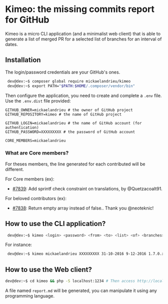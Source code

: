 # Kimeo: the missing commits report for GitHub

Kimeo is a micro CLI application (and a minimalist web client) that is able to generate a list of merged PR
for a selected list of branches for an interval of dates.
 
 
## Installation
 
The login/password credentials are your GitHub's ones.
 
```bash
 dev@dev:~$ composer global require mickaelandrieu/kimeo
 dev@dev:~$ export PATH="$PATH:$HOME/.composer/vendor/bin"
```

Then configure the application, you need to create and complete a `.env` file.
Use the `.env.dist` file provided:

```
GITHUB_OWNER=mickaelandrieu # the owner of GitHub project
GITHUB_REPOSITORY=kimeo # the name of GitHub project

GITHUB_LOGIN=mickaelandrieu # the name of GitHub account (for authentication)
GITHUB_PASSWORD=XXXXXXXXX # the password of GitHub account

CORE_MEMBERS=mickaelandrieu
```
### What are Core members?

For theses members, the line generated for each contributed will be different.

For Core members (ex):

* [#7839](https://github.com/PrestaShop/PrestaShop/pull/7839): Add sprintf check constraint on translations, by @Quetzacoalt91.

For beloved contributors (ex):

* [#7838](https://github.com/PrestaShop/PrestaShop/pull/7838): Return empty array instead of false.. Thank you @neoteknic!

## How to use the CLI application?

```bash
 dev@dev:~$ kimeo <login> <password> <from> <to> <list> <of> <branches> <...>
```

For instance:

```bash
 dev@dev:~$ kimeo mickaelandrieu XXXXXXXXX 31-10-2016 9-12-2016 1.7.0.x develop 1.6.1.x
```

## How to use the Web client?

```bash
dev@dev:~$ cd kimeo && php -S localhost:1234 # Then access http://localhost:1234
```

A file named ``report.md`` will be generated, you can manipulate it using any programming language.
